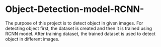 # Object-Detection-model-RCNN-
The purpose of this project is to detect object in given images. For detecting object first, the dataset is created and then it is trained using RCNN model. After training dataset, the trained dataset is used to detect object in different images.
